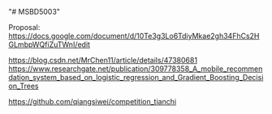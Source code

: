 "# MSBD5003" 

Proposal:
https://docs.google.com/document/d/10Te3g3Lo6TdiyMkae2gh34FhCs2HGLmbpWQfiZuTWnI/edit

https://blog.csdn.net/MrChen11/article/details/47380681
https://www.researchgate.net/publication/309778358_A_mobile_recommendation_system_based_on_logistic_regression_and_Gradient_Boosting_Decision_Trees

https://github.com/qiangsiwei/competition_tianchi
